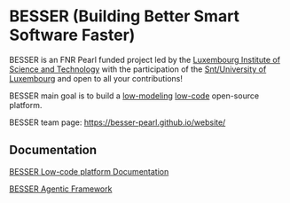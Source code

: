 # BESSER (Building Better Smart Software Faster)
BESSER is an FNR Pearl funded project led by the [Luxembourg Institute of Science and Technology](https://www.list.lu/) with the participation of the [Snt/University of Luxembourg](https://www.uni.lu/snt-en/) and open to all your contributions!

BESSER main goal is to build a [low-modeling](https://modeling-languages.com/welcome-to-the-low-modeling-revolution/) [low-code](https://modeling-languages.com/low-code-vs-model-driven/) open-source platform.

BESSER team page: https://besser-pearl.github.io/website/

## Documentation

[BESSER Low-code platform Documentation](https://besser.readthedocs.io/en/latest/)


[BESSER Agentic Framework](https://github.com/BESSER-PEARL/BESSER-Agentic-Framework)
